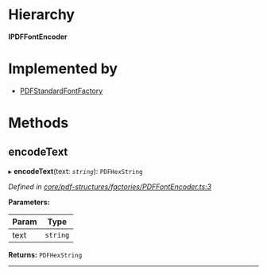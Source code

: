 

# Hierarchy

**IPDFFontEncoder**

# Implemented by

* [PDFStandardFontFactory](../classes/_core_pdf_structures_factories_pdfstandardfontfactory_.pdfstandardfontfactory.md)

# Methods

<a id="encodetext"></a>

##  encodeText

▸ **encodeText**(text: *`string`*): `PDFHexString`

*Defined in [core/pdf-structures/factories/PDFFontEncoder.ts:3](https://github.com/Hopding/pdf-lib/blob/bdaae3d/src/core/pdf-structures/factories/PDFFontEncoder.ts#L3)*

**Parameters:**

| Param | Type |
| ------ | ------ |
| text | `string` |

**Returns:** `PDFHexString`

___

